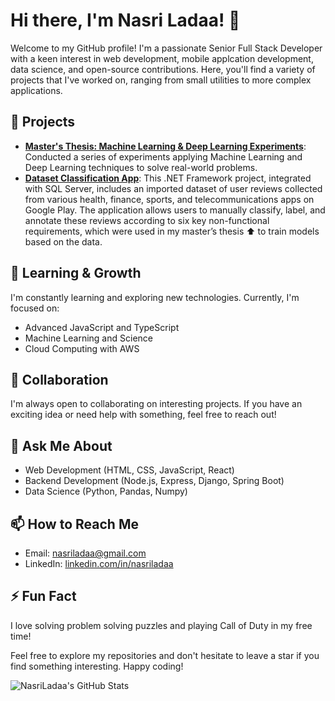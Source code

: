 # Hi there, I'm Nasri Ladaa! 👋

Welcome to my GitHub profile! I'm a passionate Senior Full Stack Developer with a keen interest in web development, mobile applcation development, data science, and open-source contributions. Here, you'll find a variety of projects that I've worked on, ranging from small utilities to more complex applications.

## 🔭 Projects
-  **[Master's Thesis: Machine Learning & Deep Learning Experiments](https://github.com/NasriLadaa/Thesis_Experiments_2023_SWEN_Nasri)**: Conducted a series of experiments applying Machine Learning and Deep Learning techniques to solve real-world problems.
-  **[Dataset Classification App](https://github.com/NasriLadaa/Nasri_Sameer_Thesis_SWEN860)**: This .NET Framework project, integrated with SQL Server, includes an imported dataset of user reviews collected from various health, finance, sports, and telecommunications apps on Google Play. The application allows users to manually classify, label, and annotate these reviews according to six key non-functional requirements, which were used in my master’s thesis ⬆️ to train models based on the data.


## 🌱 Learning & Growth
I'm constantly learning and exploring new technologies. Currently, I'm focused on:
- Advanced JavaScript and TypeScript
- Machine Learning and Science
- Cloud Computing with AWS

## 👯 Collaboration
I'm always open to collaborating on interesting projects. If you have an exciting idea or need help with something, feel free to reach out!

## 💬 Ask Me About
- Web Development (HTML, CSS, JavaScript, React)
- Backend Development (Node.js, Express, Django, Spring Boot)
- Data Science (Python, Pandas, Numpy)

## 📫 How to Reach Me
- Email: [nasriladaa@gmail.com](mailto:nasriladaa@gmail.com)
- LinkedIn: [linkedin.com/in/nasriladaa](https://linkedin.com/in/nasriladaa)

## ⚡ Fun Fact
I love solving problem solving puzzles and playing Call of Duty in my free time!

Feel free to explore my repositories and don't hesitate to leave a star if you find something interesting. Happy coding!

![NasriLadaa's GitHub Stats](https://github-readme-stats.vercel.app/api?username=NasriLadaa&show_icons=true&theme=radical)
